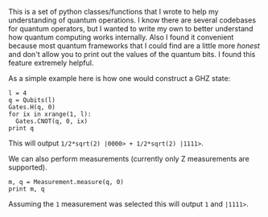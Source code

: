 This is a set of python classes/functions that I wrote to help my understanding of quantum operations.
I know there are several codebases for quantum operators, but I wanted to write my own to better
understand how quantum computing works internally. Also I found it convenient because most quantum
frameworks that I could find are a little more _honest_ and don't allow you to print out the values
of the quantum bits. I found this feature extremely helpful.

As a simple example here is how one would construct a GHZ state:

```{python}
l = 4
q = Qubits(l)
Gates.H(q, 0)
for ix in xrange(1, l):
  Gates.CNOT(q, 0, ix)
print q
```

This will output `1/2*sqrt(2) |0000> + 1/2*sqrt(2) |1111>`.

We can also perform measurements (currently only Z measurements are supported).

```{python}
m, q = Measurement.measure(q, 0)
print m, q
```

Assuming the `1` measurement was selected this will output `1` and `|1111>`.

